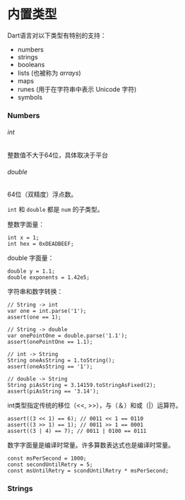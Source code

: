 # 内置类型

Dart语言对以下类型有特别的支持：

* numbers
* strings
* booleans
* lists \(也被称为 _arrays_\)
* maps
* runes \(用于在字符串中表示 Unicode 字符\)
* symbols

### Numbers

###### int

整数值不大于64位，具体取决于平台

###### double

64位（双精度）浮点数。

`int` 和 `double` 都是 `num` 的子类型。

整数字面量：

```
int x = 1;
int hex = 0xDEADBEEF;
```

double 字面量：

```
double y = 1.1;
double exponents = 1.42e5;
```

字符串和数字转换：

```
// String -> int
var one = int.parse('1');
assert(one == 1);

// String -> double
var onePointOne = double.parse('1.1');
assert(onePointOne == 1.1);

// int -> String
String oneAsString = 1.toString();
assert(oneAsString == '1');

// double -> String
String piAsString = 3.14159.toStringAsFixed(2);
assert(piAsString == '3.14');
```

int类型指定传统的移位（&lt;&lt;, &gt;&gt;），与（＆）和或（\|）运算符。

```
assert((3 << 1) == 6); // 0011 << 1 == 0110
assert((3 >> 1) == 1); // 0011 >> 1 == 0001
assert((3 | 4) == 7); // 0011 | 0100 == 0111
```

数字字面量是编译时常量。许多算数表达式也是编译时常量。

```
const msPerSecond = 1000;
const secondUntilRetry = 5;
const msUntilRetry = scondUntilRetry * msPerSecond;
```

### Strings



